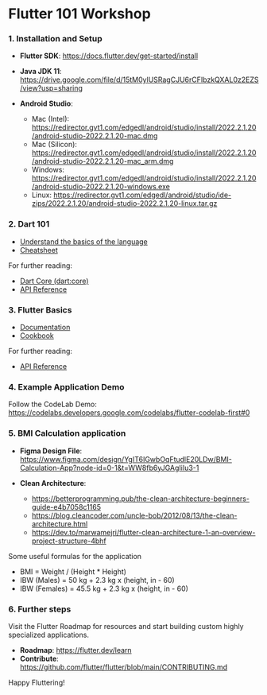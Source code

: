 # Flutter 101 Workshop

### 1. Installation and Setup

- **Flutter SDK**: https://docs.flutter.dev/get-started/install

- **Java JDK 11**: https://drive.google.com/file/d/15tM0ylUSRagCJU6rCFIbzkQXAL0z2EZS/view?usp=sharing

- **Android Studio**:
  - Mac (Intel): https://redirector.gvt1.com/edgedl/android/studio/install/2022.2.1.20/android-studio-2022.2.1.20-mac.dmg
  - Mac (Silicon): https://redirector.gvt1.com/edgedl/android/studio/install/2022.2.1.20/android-studio-2022.2.1.20-mac_arm.dmg
  - Windows: https://redirector.gvt1.com/edgedl/android/studio/install/2022.2.1.20/android-studio-2022.2.1.20-windows.exe
  - Linux: https://redirector.gvt1.com/edgedl/android/studio/ide-zips/2022.2.1.20/android-studio-2022.2.1.20-linux.tar.gz

### 2. Dart 101

- [Understand the basics of the language](https://dart.dev/language)
- [Cheatsheet](https://dart.dev/resources/dart-cheatsheet)

For further reading:

- [Dart Core (dart:core)](https://dart.dev/libraries/dart-core)
- [API Reference](https://api.dart.dev/)

### 3. Flutter Basics

- [Documentation](https://docs.flutter.dev/)
- [Cookbook](https://docs.flutter.dev/cookbook)

For further reading:

- [API Reference](https://docs.flutter.dev/cookbook)

### 4. Example Application Demo

Follow the CodeLab Demo: https://codelabs.developers.google.com/codelabs/flutter-codelab-first#0

### 5. BMI Calculation application

- **Figma Design File**:
  https://www.figma.com/design/YgIT6IGwbOqFtudlE20LDw/BMI-Calculation-App?node-id=0-1&t=WW8fb6yJGAgIiIu3-1

- **Clean Architecture**:
  - https://betterprogramming.pub/the-clean-architecture-beginners-guide-e4b7058c1165
  - https://blog.cleancoder.com/uncle-bob/2012/08/13/the-clean-architecture.html
  - https://dev.to/marwamejri/flutter-clean-architecture-1-an-overview-project-structure-4bhf

Some useful formulas for the application

- BMI = Weight / (Height \* Height)
- IBW (Males) = 50 kg + 2.3 kg x (height, in - 60)
- IBW (Females) = 45.5 kg + 2.3 kg x (height, in - 60)

### 6. Further steps

Visit the Flutter Roadmap for resources and start building custom highly specialized applications.

- **Roadmap**: https://flutter.dev/learn
- **Contribute**: https://github.com/flutter/flutter/blob/main/CONTRIBUTING.md

Happy Fluttering!
